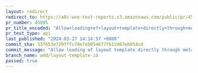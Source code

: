 ```yaml
---
layout: redirect
redirect_to: https://a8c-woo-test-reports.s3.amazonaws.com/public/pr/45995/api/index.html
pr_number: 45995
pr_title_encoded: "Allow+loading+of+layout+template+directly+through+metadata"
pr_test_type: api
last_published: "2024-03-27 14:14:57 +0000"
commit_sha: 33f653e729fffc79e7eb054677fb12d07eb054cd
commit_message: "Allow loading of layout template directly through metadata"
branch_name: add/layout-template-id
passed: true
---
```

